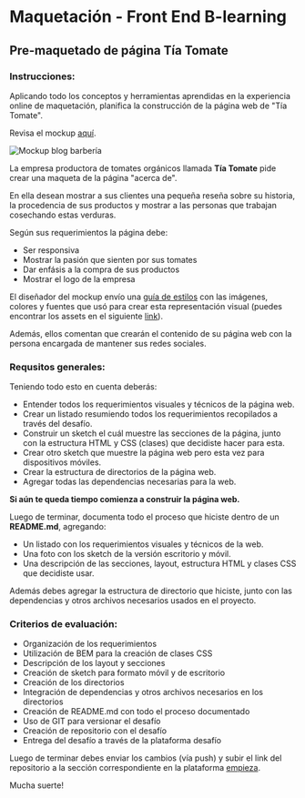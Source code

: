 # Maquetación - Front End B-learning

## Pre-maquetado de página Tía Tomate

### Instrucciones: 

Aplicando todo los conceptos y herramientas aprendidas en la experiencia online de maquetación, planifica la construcción de la página web de "Tía Tomate".

Revisa el mockup [aquí](img/tiatomate-desktop.png).

![Mockup blog barbería](img/tiatomate-desktop.png)

La empresa productora de tomates orgánicos llamada **Tía Tomate** pide crear una maqueta de la página "acerca de".

En ella desean mostrar a sus clientes una pequeña reseña sobre su historia, la procedencia de sus productos y mostrar a las personas que trabajan cosechando estas verduras.

Según sus requerimientos la página debe:

- Ser responsiva
- Mostrar la pasión que sienten por sus tomates
- Dar enfásis a la compra de sus productos
- Mostrar el logo de la empresa

El diseñador del mockup envío una [guía de estilos](img/tiatomate-guia-de-estilos.png) con las imágenes, colores y fuentes que usó para crear esta representación visual (puedes encontrar los assets en el siguiente [link](../assets)).

Además, ellos comentan que crearán el contenido de su página web con la persona encargada de mantener sus redes sociales. 

### Requsitos generales:

Teniendo todo esto en cuenta deberás:

- Entender todos los requerimientos visuales y técnicos de la página web.
- Crear un listado resumiendo todos los requerimientos recopilados a través del desafío.
- Construir un sketch el cuál muestre las secciones de la página, junto con la estructura HTML y CSS (clases) que decidiste hacer para esta.
- Crear otro sketch que muestre la página web pero esta vez para dispositivos móviles.
-	Crear la estructura de directorios de la página web.
-	Agregar todas las dependencias necesarias para la web.

**Si aún te queda tiempo comienza a construir la página web.**

Luego de terminar, documenta todo el proceso que hiciste dentro de un **README.md**, agregando:

- Un listado con los requerimientos visuales y técnicos de la web.
- Una foto con los sketch de la versión escritorio y móvil.
- Una descripción de las secciones, layout, estructura HTML y clases CSS que decidiste usar.

Además debes agregar la estructura de directorio que hiciste, junto con las dependencias y otros archivos necesarios usados en el proyecto.
  
### Criterios de evaluación:

- Organización de los requerimientos
- Utilización de BEM para la creación de clases CSS
- Descripción de los layout y secciones
- Creación de sketch para formato móvil y de escritorio
- Creación de los directorios
- Integración de dependencias y otros archivos necesarios en los directorios
- Creación de README.md con todo el proceso documentado
- Uso de GIT para versionar el desafío
- Creación de repositorio con el desafío
- Entrega del desafío a través de la plataforma desafío

Luego de terminar debes enviar los cambios (vía push) y subir el link del repositorio a la sección correspondiente en la plataforma [empieza](https://empieza.desafiolatam.com "Desafío Latam").

Mucha suerte!